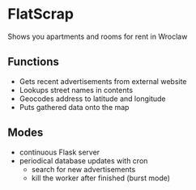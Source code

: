 # FlatScrap
Shows you apartments and rooms for rent in Wroclaw

## Functions
* Gets recent advertisements from external website
* Lookups street names in contents
* Geocodes address to latitude and longitude
* Puts gathered data onto the map

## Modes
* continuous Flask server
* periodical database updates with cron
  * search for new advertisements
  * kill the worker after finished (burst mode)
